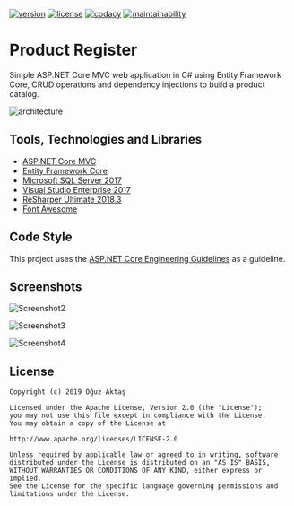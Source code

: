 [![version](https://img.shields.io/badge/version-1.0-blue.svg)](https://github.com/oguzaktas/product-register) [![license](https://img.shields.io/badge/license-Apache%202.0-blue.svg)](https://github.com/oguzaktas/product-register/blob/master/LICENSE) [![codacy](https://img.shields.io/badge/codacy-A-green.svg)](https://app.codacy.com/project/oguzaktas/product-register/dashboard) [![maintainability](https://api.codeclimate.com/v1/badges/9731a89ad72f05acb7b7/maintainability)](https://codeclimate.com/github/oguzaktas/product-register)

# Product Register

Simple ASP.NET Core MVC web application in C# using Entity Framework Core, CRUD operations and dependency injections to build a product catalog.

![architecture](https://user-images.githubusercontent.com/29024000/68081740-e45b2600-fe23-11e9-95f6-41c401d9c37f.png)

## Tools, Technologies and Libraries

- [ASP.NET Core MVC](https://github.com/aspnet/AspNetCore)
- [Entity Framework Core](https://github.com/aspnet/EntityFrameworkCore)
- [Microsoft SQL Server 2017](https://www.microsoft.com/en-us/sql-server/sql-server-2017)
- [Visual Studio Enterprise 2017](https://visualstudio.microsoft.com/downloads/)
- [ReSharper Ultimate 2018.3](https://www.jetbrains.com/resharper/)
- [Font Awesome](https://github.com/aspnet/AspNetCore)

## Code Style

This project uses the [ASP.NET Core Engineering Guidelines](https://github.com/aspnet/AspNetCore/wiki/Engineering-guidelines) as a guideline.

## Screenshots

![Screenshot2](https://user-images.githubusercontent.com/29024000/68082473-4a4cab00-fe2e-11e9-9670-fd322bb8abfb.png)

![Screenshot3](https://user-images.githubusercontent.com/29024000/68082474-4a4cab00-fe2e-11e9-941a-12262cb57ea3.png)

![Screenshot4](https://user-images.githubusercontent.com/29024000/68082475-4d479b80-fe2e-11e9-99fd-3cc4f88372db.png)

## License

    Copyright (c) 2019 Oğuz Aktaş

    Licensed under the Apache License, Version 2.0 (the "License");
    you may not use this file except in compliance with the License.
    You may obtain a copy of the License at

    http://www.apache.org/licenses/LICENSE-2.0

    Unless required by applicable law or agreed to in writing, software
    distributed under the License is distributed on an "AS IS" BASIS,
    WITHOUT WARRANTIES OR CONDITIONS OF ANY KIND, either express or implied.
    See the License for the specific language governing permissions and
    limitations under the License.
